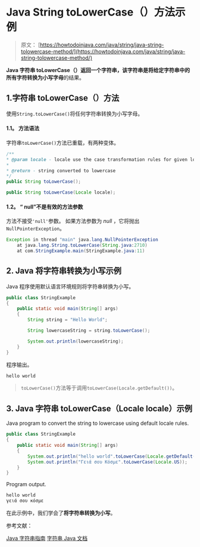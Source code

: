 # Java String toLowerCase（）方法示例

> 原文： [https://howtodoinjava.com/java/string/java-string-tolowercase-method/](https://howtodoinjava.com/java/string/java-string-tolowercase-method/)

**Java 字符串 toLowerCase（）**返回一个字符串，该字符串是将给定字符串中的所有字符转换为**小写字母**的结果。

## 1.字符串 toLowerCase（）方法

使用`String.toLowerCase()`将任何字符串转换为小写字母。

#### 1.1。 方法语法

字符串`toLowerCase()`方法已重载，有两种变体。

```java
/**
* @param locale - locale use the case transformation rules for given locale
* 
* @return - string converted to lowercase
*/
public String toLowerCase();

public String toLowerCase(Locale locale);

```

#### 1.2。 “ null”不是有效的方法参数

方法不接受`'null'`参数。 如果方法参数为 *null* ，它将抛出`NullPointerException`。

```java
Exception in thread "main" java.lang.NullPointerException
	at java.lang.String.toLowerCase(String.java:2710)
	at com.StringExample.main(StringExample.java:11)

```

## 2\. Java 将字符串转换为小写示例

Java 程序使用默认语言环境规则将字符串转换为小写。

```java
public class StringExample 
{
    public static void main(String[] args) 
    {
        String string = "Hello World";

        String lowercaseString = string.toLowerCase();

        System.out.println(lowercaseString);
    }
}

```

程序输出。

```java
hello world

```

> `toLowerCase()`方法等于调用`toLowerCase(Locale.getDefault())`。

## 3\. Java 字符串 toLowerCase（Locale locale）示例

Java program to convert the string to lowercase using default locale rules.

```java
public class StringExample 
{
    public static void main(String[] args) 
    {
        System.out.println("hello world".toLowerCase(Locale.getDefault()));
        System.out.println("Γειά σου Κόσμε".toLowerCase(Locale.US));
    }
}

```

Program output.

```java
hello world
γειά σου κόσμε

```

在此示例中，我们学会了**将字符串转换为小写**。

参考文献：

[Java 字符串指南](https://howtodoinjava.com/java-string/)
[字符串 Java 文档](https://docs.oracle.com/javase/9/docs/api/java/lang/String.html)